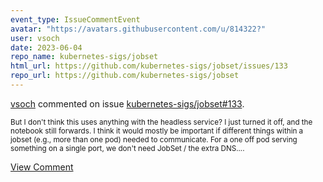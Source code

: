 ```yaml
---
event_type: IssueCommentEvent
avatar: "https://avatars.githubusercontent.com/u/814322?"
user: vsoch
date: 2023-06-04
repo_name: kubernetes-sigs/jobset
html_url: https://github.com/kubernetes-sigs/jobset/issues/133
repo_url: https://github.com/kubernetes-sigs/jobset
---
```


<a href='https://github.com/vsoch' target='_blank'>vsoch</a> commented on issue <a href='https://github.com/kubernetes-sigs/jobset/issues/133' target='_blank'>kubernetes-sigs/jobset#133</a>.

<small>But I don't think this uses anything with the headless service? I just turned it off, and the notebook still forwards. I think it would mostly be important if different things within a jobset (e.g., more than one pod) needed to communicate. For a one off pod serving something on a single port, we don't need JobSet / the extra DNS....</small>

<a href='https://github.com/kubernetes-sigs/jobset/issues/133' target='_blank'>View Comment</a>